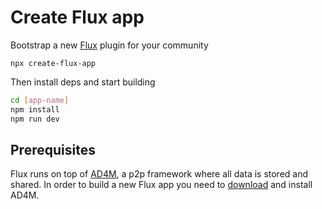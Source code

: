 # Create Flux app

Bootstrap a new [Flux](https://fluxsocial.io) plugin for your community

```
npx create-flux-app
```

Then install deps and start building

```bash [npm]
cd [app-name]
npm install
npm run dev
```

## Prerequisites

Flux runs on top of [AD4M](https://ad4m.dev), a p2p framework where all data is stored and shared. In order to build a new Flux app you need to [download](https://ad4m.dev/download) and install AD4M.
